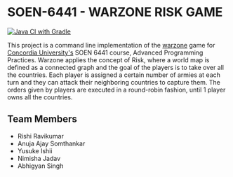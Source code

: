 # SOEN-6441 - WARZONE RISK GAME

[![Java CI with Gradle](https://github.com/RRK1000/SOEN-6441/actions/workflows/gradle-ci.yml/badge.svg?branch=main)](https://github.com/RRK1000/SOEN-6441/actions/workflows/gradle-ci.yml)

This project is a command line implementation of the [warzone](https://www.warzone.com/) game for [Concordia University's](https://www.concordia.ca/) SOEN 6441 course, Advanced Programming Practices.
Warzone applies the concept of Risk, where a world map is defined as a connected graph and the goal of the players is to take over all the countries. Each player is assigned a certain number of armies at each turn and they can attack their neighboring countries to capture them. The orders given by players are executed in a round-robin fashion, until 1 player owns all the countries. 


## Team Members

- Rishi Ravikumar
- Anuja Ajay Somthankar
- Yusuke Ishii
- Nimisha Jadav
- Abhigyan Singh
  
